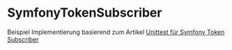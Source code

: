 # SymfonyTokenSubscriber

Beispiel Implementierung basierend zum Artikel [Unittest für Symfony Token Subscriber](https://www.wpler.com/unittest-fuer-symfony-token-subscriber/)
